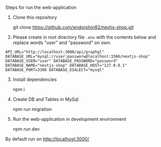 Steps for run the web-application



1. Clone this repository


    git clone https://github.com/endorphin82/nextjs-shop.git
   
   
2. Please create in root directory file `.env` with the contents below and replace words "user" and "password" on own.

`
API_URL="http://localhost:3000/api/graphql"
DATABASE_URL="mysql://user:passworw@localhost:3306/nextjs-shop"
DATABASE_USER="user"
DATABASE_PASSWORD="password"
DATABASE_NAME="nextjs-shop"
DATABASE_HOST="127.0.0.1"
DATABASE_PORT=3306
DATABASE_DIALECT="mysql"
`
   
3. Install dependencies
    
    
    npm i

4. Create DB and Tables in MySql


    npm run migration

5. Run the web-application in development environment


    npm run dev

By default run on [http://localhost:3000/](#http://localhost:3000/) 